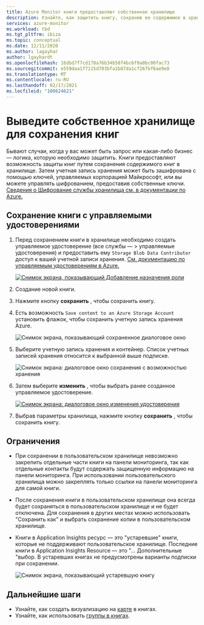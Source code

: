 ```yaml
---
title: Azure Monitor книги предоставляют собственное хранилище
description: Узнайте, как защитить книгу, сохранив ее содержимое в хранилище.
services: azure-monitor
ms.workload: tbd
ms.tgt_pltfrm: ibiza
ms.topic: conceptual
ms.date: 12/11/2020
ms.author: lagayhar
author: lgayhardt
ms.openlocfilehash: 16dbd7f7cd178a76b34b58f4bc6f9a0bc00fac73
ms.sourcegitcommit: e559daa1f7115d703bfa1b87da1cf267bf6ae9e8
ms.translationtype: MT
ms.contentlocale: ru-RU
ms.lasthandoff: 02/17/2021
ms.locfileid: "100624621"
---
```

# <a name="bring-your-own-storage-to-save-workbooks"></a>Выведите собственное хранилище для сохранения книг

Бывают случаи, когда у вас может быть запрос или какая-либо бизнес — логика, которую необходимо защитить. Книги предоставляют возможность защиты книг путем сохранения содержимого книг в хранилище. Затем учетная запись хранения может быть зашифрована с помощью ключей, управляемых корпорацией Майкрософт, или вы можете управлять шифрованием, предоставив собственные ключи. [Сведения о Шифрование службы хранилища см. в документации по Azure.](../../storage/common/storage-service-encryption.md)

## <a name="saving-workbook-with-managed-identities"></a>Сохранение книги с управляемыми удостоверениями

1. Перед сохранением книги в хранилище необходимо создать управляемое удостоверение (все службы — > управляемые удостоверения) и предоставить ему `Storage Blob Data Contributor` доступ к вашей учетной записи хранения. [См. документацию по управляемым удостоверениям в Azure.](../../active-directory/managed-identities-azure-resources/how-to-manage-ua-identity-portal.md)

    [![Снимок экрана, показывающий Добавление назначения роли](./media/workbooks-bring-your-own-storage/add-identity-role-assignment.png)](./media/workbooks-bring-your-own-storage/add-identity-role-assignment.png#lightbox)

2. Создание новой книги.
3. Нажмите кнопку **сохранить** , чтобы сохранить книгу.
4. Есть возможность `Save content to an Azure Storage Account` установить флажок, чтобы сохранить учетную запись хранения Azure.

    ![Снимок экрана, показывающий сохраненное диалоговое окно](./media/workbooks-bring-your-own-storage/saved-dialog-default.png)

5. Выберите учетную запись хранения и контейнер. Список учетных записей хранения относится к выбранной выше подписке.

    ![Снимок экрана: диалоговое окно сохранения с возможностью хранения](./media/workbooks-bring-your-own-storage/save-dialog-with-storage.png)

6. Затем выберите **изменить** , чтобы выбрать ранее созданное управляемое удостоверение.

    [![Снимок экрана: диалоговое окно изменения удостоверения](./media/workbooks-bring-your-own-storage/change-managed-identity.png)](./media/workbooks-bring-your-own-storage/change-managed-identity.png#lightbox)

7. Выбрав параметры хранилища, нажмите кнопку **сохранить** , чтобы сохранить книгу.

## <a name="limitations"></a>Ограничения

- При сохранении в пользовательском хранилище невозможно закрепить отдельные части книги на панели мониторинга, так как отдельные контакты будут содержать защищенную информацию на панели мониторинга. При использовании пользовательского хранилища можно закреплять только ссылки на панели мониторинга для самой книги.
- После сохранения книги в пользовательском хранилище она всегда будет сохраняться в пользовательском хранилище и не будет отключена. Для сохранения в других местах можно использовать "Сохранить как" и выбрать сохранение копии в пользовательском хранилище.
- Книги в Application Insights ресурс — это "устаревшие" книги, которые не поддерживают пользовательское хранилище. Последние книги в Application Insights Resource — это "... Дополнительные "выбор. В устаревших книгах не предусмотрены варианты подписки при сохранении.

   ![Снимок экрана, показывающий устаревшую книгу](./media/workbooks-bring-your-own-storage/legacy-workbooks.png)

## <a name="next-steps"></a>Дальнейшие шаги

- Узнайте, как создать визуализацию на [карте](workbooks-map-visualizations.md) в книгах.
- Узнайте, как использовать [группы в книгах](../visualize/workbooks-groups.md).